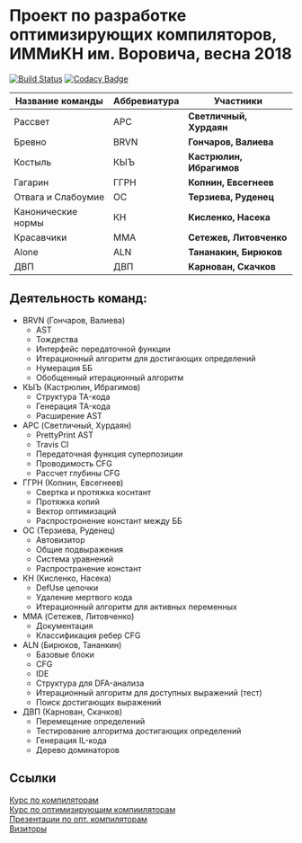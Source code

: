 ﻿# Проект по разработке оптимизирующих компиляторов, ИММиКН им. Воровича, весна 2018

[![Build Status](https://travis-ci.org/Lucky112/mmcs-optimizing-compiler-spring-2018.svg?branch=master)](https://travis-ci.org/Lucky112/mmcs-optimizing-compiler-spring-2018)
[![Codacy Badge](https://api.codacy.com/project/badge/Grade/0d41f23b6ce04c34bf2924aaec647aaa)](https://app.codacy.com/app/Lucky112/mmcs-optimizing-compiler-spring-2018?utm_source=github.com&utm_medium=referral&utm_content=Lucky112/mmcs-optimizing-compiler-spring-2018&utm_campaign=badger) 

|Название команды|Аббревиатура|Участники|
|----------------|------------|---------|
|Рассвет|АРС|**Светличный, Хурдаян**|
|Бревно|BRVN|**Гончаров, Валиева**|
|Костыль|КЫЪ|**Кастрюлин, Ибрагимов**|
|Гагарин|ГГРН|**Копнин, Евсегнеев**|
|Отвага и Слабоумие|ОС|**Терзиева, Руденец**|
|Канонические нормы|КН|**Кисленко, Насека**|
|Красавчики|MMA|**Сетежев, Литовченко**|
|Alone|ALN|**Тананакин, Бирюков**|
|ДВП|ДВП|**Карнован, Скачков**|


## Деятельность команд:
- BRVN (Гончаров, Валиева)
  - AST
  - Тождества
  - Интерфейс передаточной функции
  - Итерационный алгоритм для достигающих определений 
  - Нумерация ББ
  - Обобщенный итерационный алгоритм
- КЫЪ (Кастрюлин, Ибрагимов)
  - Структура TA-кода
  - Генерация TA-кода
  - Расширение AST
- APC (Светличный, Хурдаян)
  - PrettyPrint AST 
  - Travis CI
  - Передаточная функция суперпозиции
  - Проводимость CFG
  - Рассчет глубины CFG 
- ГГРН (Копнин, Евсегнеев)
  - Свертка и протяжка коснтант
  - Протяжка копий
  - Вектор оптимизаций
  - Распростронение констант между ББ
- ОС (Терзиева, Руденец)
  - Автовизитор
  - Общие подвыражения
  - Система уравнений
  - Распространение констант
- КН (Кисленко, Насека)
  - DefUse цепочки
  - Удаление мертвого кода
  - Итерационный алгоритм для активных переменных
- MMA (Сетежев, Литовченко)
  - Документация
  - Классификация ребер CFG
- ALN (Бирюков, Тананкин)
  - Базовые блоки
  - CFG
  - IDE
  - Структура для DFA-анализа 
  - Итерационный алгоритм для доступных выражений (тест)
  - Поиск достигающих выражений
- ДВП (Карнован, Скачков)
  - Перемещение определений
  - Тестирование алгоритма достигающих определений
  - Генерация IL-кода
  - Дерево доминаторов

## Ссылки

[Курс по компиляторам](http://it.mmcs.sfedu.ru/wiki/Страница_курса_"Методы_построения_компиляторов") \
[Курс по оптимизирующим компииляторам](http://it.mmcs.sfedu.ru/wiki/Страница_курса_"Методы_создания_оптимизирующих_компиляторов") \
[Презентации по опт. компиляторам](https://drive.google.com/drive/folders/127Dj3_lesQxzR_1TgBZtKZEX8gE-nLcQ) \
[Визиторы](http://it.mmcs.sfedu.ru/wiki/Визиторы_по_синтаксическому_дереву)
